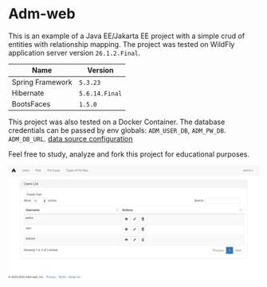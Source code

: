 # Adm-web

This is an example of a Java EE/Jakarta EE project with a simple crud of entities with relationship mapping.
The project was tested on WildFly application server version `26.1.2.Final`.

| Name             | Version        |
|------------------|----------------|
| Spring Framework | `5.3.23`       |
| Hibernate        | `5.6.14.Final` |
| BootsFaces       | `1.5.0`        |

This project was also tested on a Docker Container. The database credentials
can be passed by env globals: `ADM_USER_DB`, `ADM_PW_DB`. `ADM_DB_URL`.
[data source configuration](https://github.com/elcastelar/adm-spring/blob/publicRepo/src/main/java/com/adm/config/AppContextConfiguration.java)

Feel free to study, analyze and fork this project for educational purposes.

![Project Image](https://github.com/elcastelar/adm-spring/blob/publicRepo/imgs-repo/users-list.png)

